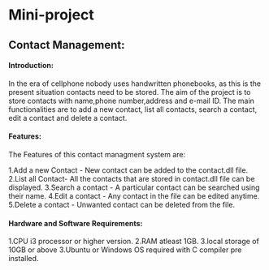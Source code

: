 # Mini-project

## Contact Management:

#### Introduction:
In the era of cellphone nobody uses handwritten phonebooks, as this is the present situation contacts need to be stored.
The aim of the project is to store contacts with name,phone number,address and e-mail ID.
The main functionalities are to add a new contact, list all contacts, search a contact, edit a contact and 
delete a contact.

#### Features:

The Features of this contact managment system are:

1.Add a new Contact - New contact can be added to the contact.dll file.
2.List all Contact- All the contacts that are stored in contact.dll file can be displayed.
3.Search a contact - A particular contact can be searched using their name.
4.Edit a contact - Any contact in the file can be edited anytime.
5.Delete a contact - Unwanted contact can be deleted from the file.

#### Hardware and Software Requirements:

1.CPU i3 processor or higher version.
2.RAM atleast 1GB.
3.local storage of 10GB or above
3.Ubuntu or Windows OS required with C compiler pre installed.

